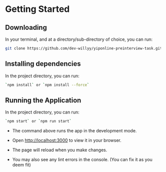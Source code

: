 # Getting Started

## Downloading

In your terminal, and at a directory/sub-directory of choice, you can run:

```bash
git clone https://github.com/dev-willyy/yiponline-preinterview-task.git
```

## Installing dependencies

In the project directory, you can run:

```bash
`npm install` or `npm install --force`
```

## Running the Application

In the project directory, you can run:

```bash
`npm start` or `npm run start`
```

- The command above runs the app in the development mode.
- Open [http://localhost:3000](http://localhost:3000) to view it in your browser.

- The page will reload when you make changes.
- You may also see any lint errors in the console. (You can fix it as you deem fit)
